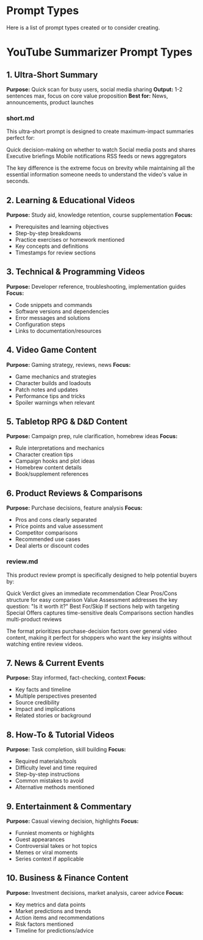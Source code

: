 # Prompt Types

Here is a list of prompt types created or to consider creating.

# YouTube Summarizer Prompt Types

## 1. Ultra-Short Summary
**Purpose:** Quick scan for busy users, social media sharing
**Output:** 1-2 sentences max, focus on core value proposition
**Best for:** News, announcements, product launches

### short.md

This ultra-short prompt is designed to create maximum-impact summaries perfect for:

Quick decision-making on whether to watch
Social media posts and shares
Executive briefings
Mobile notifications
RSS feeds or news aggregators

The key difference is the extreme focus on brevity while maintaining all the essential information someone needs to understand the video's value in seconds.

## 2. Learning & Educational Videos
**Purpose:** Study aid, knowledge retention, course supplementation
**Focus:** 
- Prerequisites and learning objectives
- Step-by-step breakdowns
- Practice exercises or homework mentioned
- Key concepts and definitions
- Timestamps for review sections

## 3. Technical & Programming Videos
**Purpose:** Developer reference, troubleshooting, implementation guides
**Focus:**
- Code snippets and commands
- Software versions and dependencies
- Error messages and solutions
- Configuration steps
- Links to documentation/resources

## 4. Video Game Content
**Purpose:** Gaming strategy, reviews, news
**Focus:**
- Game mechanics and strategies
- Character builds and loadouts
- Patch notes and updates
- Performance tips and tricks
- Spoiler warnings when relevant

## 5. Tabletop RPG & D&D Content
**Purpose:** Campaign prep, rule clarification, homebrew ideas
**Focus:**
- Rule interpretations and mechanics
- Character creation tips
- Campaign hooks and plot ideas
- Homebrew content details
- Book/supplement references

## 6. Product Reviews & Comparisons
**Purpose:** Purchase decisions, feature analysis
**Focus:**
- Pros and cons clearly separated
- Price points and value assessment
- Competitor comparisons
- Recommended use cases
- Deal alerts or discount codes

### review.md

This product review prompt is specifically designed to help potential buyers by:

Quick Verdict gives an immediate recommendation
Clear Pros/Cons structure for easy comparison
Value Assessment addresses the key question: "Is it worth it?"
Best For/Skip If sections help with targeting
Special Offers captures time-sensitive deals
Comparisons section handles multi-product reviews

The format prioritizes purchase-decision factors over general video content, making it perfect for shoppers who want the key insights without watching entire review videos.

## 7. News & Current Events
**Purpose:** Stay informed, fact-checking, context
**Focus:**
- Key facts and timeline
- Multiple perspectives presented
- Source credibility
- Impact and implications
- Related stories or background

## 8. How-To & Tutorial Videos
**Purpose:** Task completion, skill building
**Focus:**
- Required materials/tools
- Difficulty level and time required
- Step-by-step instructions
- Common mistakes to avoid
- Alternative methods mentioned

## 9. Entertainment & Commentary
**Purpose:** Casual viewing decision, highlights
**Focus:**
- Funniest moments or highlights
- Guest appearances
- Controversial takes or hot topics
- Memes or viral moments
- Series context if applicable

## 10. Business & Finance Content
**Purpose:** Investment decisions, market analysis, career advice
**Focus:**
- Key metrics and data points
- Market predictions and trends
- Action items and recommendations
- Risk factors mentioned
- Timeline for predictions/advice